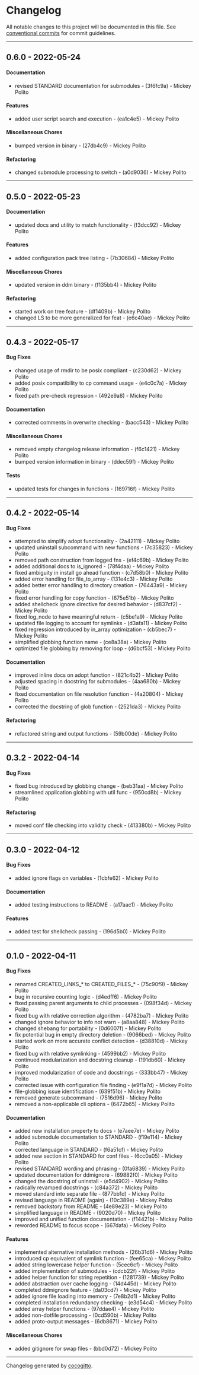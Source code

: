 # Changelog
All notable changes to this project will be documented in this file. See [conventional commits](https://www.conventionalcommits.org/) for commit guidelines.

- - -
## 0.6.0 - 2022-05-24
#### Documentation
- revised STANDARD documentation for submodules - (3f6fc9a) - Mickey Polito
#### Features
- added user script search and execution - (ea1c4e5) - Mickey Polito
#### Miscellaneous Chores
- bumped version in binary - (27db4c9) - Mickey Polito
#### Refactoring
- changed submodule processing to switch - (a0d9036) - Mickey Polito

- - -

## 0.5.0 - 2022-05-23
#### Documentation
- updated docs and utility to match functionality - (f3dcc92) - Mickey Polito
#### Features
- added configuration pack tree listing - (7b30684) - Mickey Polito
#### Miscellaneous Chores
- updated version in ddm binary - (f135bb4) - Mickey Polito
#### Refactoring
- started work on tree feature - (df1409b) - Mickey Polito
- changed LS to be more generalized for feat - (e6c40ae) - Mickey Polito

- - -

## 0.4.3 - 2022-05-17
#### Bug Fixes
- changed usage of rmdir to be posix compliant - (c230d62) - Mickey Polito
- added posix compatibility to cp command usage - (e4c0c7a) - Mickey Polito
- fixed path pre-check regression - (492e9a8) - Mickey Polito
#### Documentation
- corrected comments in overwrite checking - (bacc543) - Mickey Polito
#### Miscellaneous Chores
- removed empty changelog release information - (f6c1421) - Mickey Polito
- bumped version information in binary - (ddec59f) - Mickey Polito
#### Tests
- updated tests for changes in functions - (169716f) - Mickey Polito

- - -

## 0.4.2 - 2022-05-14
#### Bug Fixes
- attempted to simplify adopt functionality - (2a42111) - Mickey Polito
- updated uninstall subcommand with new functions - (7c35823) - Mickey Polito
- removed path construction from logged fns - (ef4c69b) - Mickey Polito
- added additional docs to is_ignored - (78f4daa) - Mickey Polito
- fixed ambiguity in install go ahead function - (c7d58b0) - Mickey Polito
- added error handling for file_to_array - (131e4c3) - Mickey Polito
- added better error handling to directory creation - (76443a9) - Mickey Polito
- fixed error handling for copy function - (675e51b) - Mickey Polito
- added shellcheck ignore directive for desired behavior - (d837cf2) - Mickey Polito
- fixed log_node to have meaningful return - (c5be1a9) - Mickey Polito
- updated file logging to account for symlinks - (d3afa11) - Mickey Polito
- fixed regression introduced by in_array optimization - (cb5bec7) - Mickey Polito
- simplified globbing function name - (ce8a38a) - Mickey Polito
- optimized file globbing by removing for loop - (d6bcf53) - Mickey Polito
#### Documentation
- improved inline docs on adopt function - (821c4b2) - Mickey Polito
- adjusted spacing in docstring for submodules - (4aa680b) - Mickey Polito
- fixed documentation on file resolution function - (4a20804) - Mickey Polito
- corrected the docstring of glob function - (2521da3) - Mickey Polito
#### Refactoring
- refactored string and output functions - (59b00de) - Mickey Polito

- - -

## 0.3.2 - 2022-04-14
#### Bug Fixes
- fixed bug introduced by globbing change - (beb31aa) - Mickey Polito
- streamlined application globbing with util func - (950cd8b) - Mickey Polito
#### Refactoring
- moved conf file checking into validity check - (413380b) - Mickey Polito

- - -

## 0.3.0 - 2022-04-12
#### Bug Fixes
- added ignore flags on variables - (1cbfe62) - Mickey Polito
#### Documentation
- added testing instructions to README - (a17aac1) - Mickey Polito
#### Features
- added test for shellcheck passing - (196d5b0) - Mickey Polito
- - -

## 0.1.0 - 2022-04-11
#### Bug Fixes
- renamed CREATED_LINKS_* to CREATED_FILES_* - (75c90f9) - Mickey Polito
- bug in recursive counting logic - (d4edff6) - Mickey Polito
- fixed passing parent arguments to child processes - (098f34d) - Mickey Polito
- fixed bug with relative correction algorithm - (4782ba7) - Mickey Polito
- changed ignore behavior to info not warn - (a8aa848) - Mickey Polito
- changed shebang for portability - (0d6007f) - Mickey Polito
- fix potential bug in empty directory deletion - (9066bed) - Mickey Polito
- started work on more accurate conflict detection - (d38810d) - Mickey Polito
- fixed bug with relative symlinking - (4599bb2) - Mickey Polito
- continued modularization and docstring cleanup - (191db60) - Mickey Polito
- improved modularization of code and docstrings - (333bb47) - Mickey Polito
- corrected issue with configuration file finding - (e9f1a7d) - Mickey Polito
- file-globbing issue identification - (639f51b) - Mickey Polito
- removed generate subcommand - (7516d96) - Mickey Polito
- removed a non-applicable cli options - (6472b65) - Mickey Polito
#### Documentation
- added new installation property to docs - (e7aee7e) - Mickey Polito
- added submodule documentation to STANDARD - (f19e114) - Mickey Polito
- corrected language in STANDARD - (f6a51cf) - Mickey Polito
- added new section in STANDARD for conf files - (6cc0a05) - Mickey Polito
- revised STANDARD wording and phrasing - (0fa6839) - Mickey Polito
- updated documentation for ddmignore - (69882f0) - Mickey Polito
- changed the docstring of uninstall - (e5d4902) - Mickey Polito
- radically revamped docstrings - (c84a372) - Mickey Polito
- moved standard into separate file - (877bb1d) - Mickey Polito
- revised language in README (again) - (10c389e) - Mickey Polito
- removed backstory from README - (4e89e23) - Mickey Polito
- simplified language in README - (9020d70) - Mickey Polito
- improved and unified function documentation - (f14421b) - Mickey Polito
- reworded README to focus scope - (667dafa) - Mickey Polito
#### Features
- implemented alternative installation methods - (26b31d6) - Mickey Polito
- introduced cp equivalent of symlink function - (fee65ca) - Mickey Polito
- added string lowercase helper function - (5cec6cf) - Mickey Polito
- added implementation of submodules - (cdcb22f) - Mickey Polito
- added helper function for string repetition - (1281739) - Mickey Polito
- added abstraction over cache logging - (14d445d) - Mickey Polito
- completed ddmignore feature - (da03cd7) - Mickey Polito
- added ignore file loading into memory - (7e8b2d1) - Mickey Polito
- completed installation redundancy checking - (e3d54c4) - Mickey Polito
- added array helper functions - (97ddae4) - Mickey Polito
- added non-dotfile processing - (0cd590b) - Mickey Polito
- added proto-output messages - (6db8671) - Mickey Polito
#### Miscellaneous Chores
- added gitignore for swap files - (bbd0d72) - Mickey Polito
- - -

Changelog generated by [cocogitto](https://github.com/cocogitto/cocogitto).
